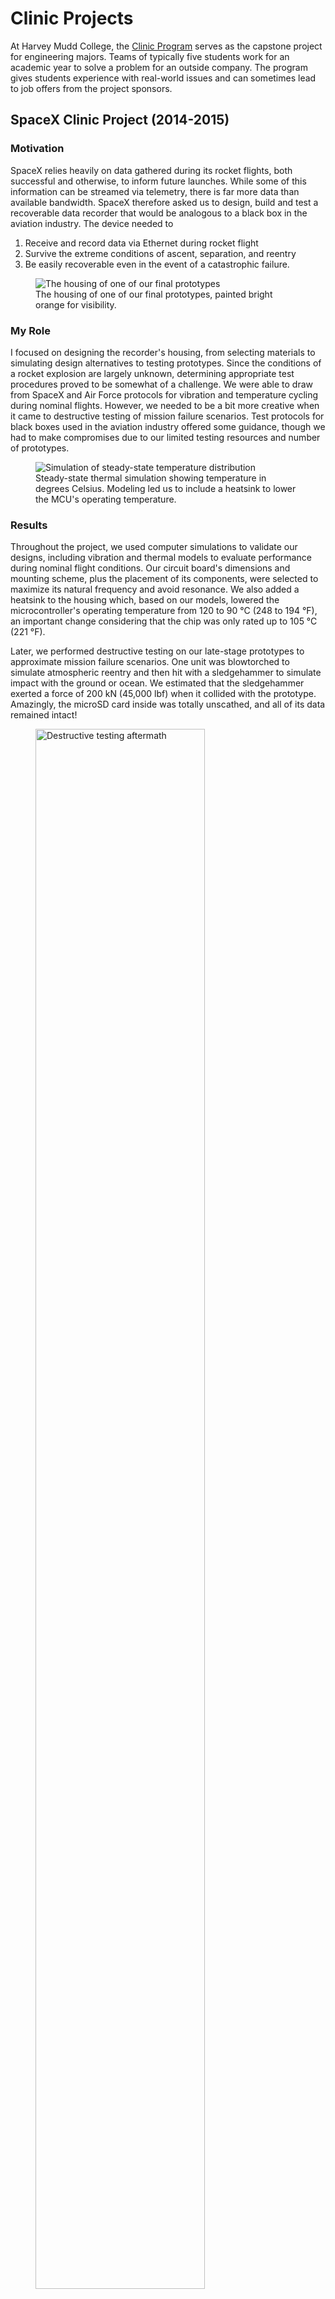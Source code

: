 # Clinic Projects

At Harvey Mudd College, the [Clinic Program](https://www.hmc.edu/clinic/) serves as the capstone project for engineering majors. Teams of typically five students work for an academic year to solve a problem for an outside company. The program gives students experience with real-world issues and can sometimes lead to job offers from the project sponsors.

## SpaceX Clinic Project (2014-2015)

### Motivation
SpaceX relies heavily on data gathered during its rocket flights, both successful and otherwise, to inform future launches. While some of this information can be streamed via telemetry, there is far more data than available bandwidth. SpaceX therefore asked us to design, build and test a recoverable data recorder that would be analogous to a black box in the aviation industry. The device needed to
1. Receive and record data via Ethernet during rocket flight
2. Survive the extreme conditions of ascent, separation, and reentry
3. Be easily recoverable even in the event of a catastrophic failure.

<figure>
    <img class="centered" src="/media/housing.jpg" alt="The housing of one of our final prototypes">
    <figcaption>The housing of one of our final prototypes, painted bright orange for visibility.</figcaption>
</figure>

### My Role
I focused on designing the recorder's housing, from selecting materials to simulating design alternatives to testing prototypes. Since the conditions of a rocket explosion are largely unknown, determining appropriate test procedures proved to be somewhat of a challenge. We were able to draw from SpaceX and Air Force protocols for vibration and temperature cycling during nominal flights. However, we needed to be a bit more creative when it came to destructive testing of mission failure scenarios. Test protocols for black boxes used in the aviation industry offered some guidance, though we had to make compromises due to our limited testing resources and number of prototypes.

<figure>
    <img class="centered" src="/media/thermalSim.png" alt="Simulation of steady-state temperature distribution">
    <figcaption>Steady-state thermal simulation showing temperature in degrees Celsius. Modeling led us to include a heatsink to lower the MCU's operating temperature.</figcaption>
</figure>

### Results
Throughout the project, we used computer simulations to validate our designs, including vibration and thermal models to evaluate performance during nominal flight conditions. Our circuit board's dimensions and mounting scheme, plus the placement of its components, were selected to maximize its natural frequency and avoid resonance. We also added a heatsink to the housing which, based on our models, lowered the microcontroller's operating temperature from 120 to 90&nbsp;°C (248 to 194&nbsp;°F), an important change considering that the chip was only rated up to 105&nbsp;°C (221&nbsp;°F).

Later, we performed destructive testing on our late-stage prototypes to approximate mission failure scenarios. One unit was blowtorched to simulate atmospheric reentry and then hit with a sledgehammer to simulate impact with the ground or ocean. We estimated that the sledgehammer exerted a force of 200&nbsp;kN (45,000&nbsp;lbf) when it collided with the prototype. Amazingly, the microSD card inside was totally unscathed, and all of its data remained intact!

<figure>
    <img class="centered" src="/media/testing.jpg" alt="Destructive testing aftermath" style="width: 80%;">
    <figcaption>This prototype was subjected to destructive testing meant to approximate atmospheric reentry and ground impact. The housing successfully protected the data on the miscroSD card (lower right).</figcaption>
</figure>

## Sandia National Laboratory Clinic Project (2013-2014)

### Motivation
Barium titanate (chemical formula BaTiO<sub>3</sub>, BTO for short) exhibits a phenomenon known as ferroelectricity, in which an external electric field induces a field in the material that remains even when the external one is removed. It is analogous to ferromagnetism, in which exposure to an external magnetic field causes some materials to become permanent magnets that retain their magnetic field in the absence of any external one. BTO's ferroelectricity gives it a large dielectric constant, making it of interest for use in high performance capacitors that can store large amounts of energy. BTO nanoparticles in particular exhibit some bizarre and poorly understood ferroelectric and structural properties. Sandia National Laboratory tasked us with measuring the dielectric constant of different sized nanoparticles and exploring their atomic structure to better understand their puzzling properties.

<figure>
    <img class="centered" src="/media/BTOmodel.png" alt="COMSOL model of BTO nanoparticle slurry">
    <figcaption>COMSOL model showing BTO particles suspended in a solvent within a coin cell battery casing.</figcaption>
</figure>

### My Role
I was responsible for using analytical and computational models to determine the dielectric constant of the BTO nanoparticles from experimental results. Directly measuring the dielectric constant of a single nanoparticle is obviously infeasible. Instead, we dispersed the nanoparticles in a liquid solvent to form a slurry and measured the effective dielectric constant using electrochemical impedance spectroscopy (EIS). I could then use the models to relate that experimental slurry dielectric constant to the underlying particle dielectric constant. The numerical model was created using COMSOL and verified with three analytical models from literature. Due to limited computational resources, I was only able to simulate a relatively small number of particles. Therefore, in order to achieve the desired concentration, the size of the particles needed to be greatly increased compared to their actual size.

<figure>
    <img class="centered" src="/media/BTOplot.png" alt="Comparison of model predictions to experimental measurement" style="width: 100%">
    <figcaption>A plot comparing the predictions of the numerical (black) and analytical (blue, green and red) models to experimental measurement (solid pink with dotted pink representing the 2% uncertainty).</figcaption>
</figure>

### Results
It turned out that both the computational and analytical models were extremely sensitive to the measured slurry dielectric constant. This meant that even small measurement errors were amplified to absurdly large uncertainties in the dielectric constant of the BTO nanoparticles. Despite varying the particle concentration, solvent type, measurement method and more, we were unable to overcome this fundamental issue. Our findings therefore cast doubt on the feasibility of this technique and call into question the results of other groups who have used it. I had the opportunity to present my results as an invited speaker at the Spring, 2014 meeting of the [Materials Research Society](http://www.mrs.org/).
